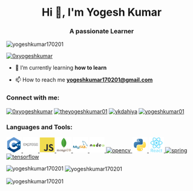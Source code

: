 <h1 align="center">Hi 👋, I'm Yogesh Kumar</h1>
<h3 align="center">A passionate Learner</h3>

<p align="left"> <img src="https://komarev.com/ghpvc/?username=yogeshkumar170201&label=Profile%20views&color=0e75b6&style=flat" alt="yogeshkumar170201" /> </p>

<p align="left"> <a href="https://twitter.com/0xyogeshkumar" target="blank"><img src="https://img.shields.io/twitter/follow/0xyogeshkumar?logo=twitter&style=for-the-badge" alt="0xyogeshkumar" /></a> </p>

- 🌱 I’m currently learning **how to learn**

- 📫 How to reach me **yogeshkumar170201@gmail.com**

<h3 align="left">Connect with me:</h3>
<p align="left">
<a href="https://twitter.com/0xyogeshkumar" target="blank"><img align="center" src="https://raw.githubusercontent.com/rahuldkjain/github-profile-readme-generator/master/src/images/icons/Social/twitter.svg" alt="0xyogeshkumar" height="30" width="40" /></a>
<a href="https://linkedin.com/in/theyogeshkumar01" target="blank"><img align="center" src="https://raw.githubusercontent.com/rahuldkjain/github-profile-readme-generator/master/src/images/icons/Social/linked-in-alt.svg" alt="theyogeshkumar01" height="30" width="40" /></a>
<a href="https://kaggle.com/ykdahiya" target="blank"><img align="center" src="https://raw.githubusercontent.com/rahuldkjain/github-profile-readme-generator/master/src/images/icons/Social/kaggle.svg" alt="ykdahiya" height="30" width="40" /></a>
<a href="https://codeforces.com/profile/yogeshkumar01" target="blank"><img align="center" src="https://raw.githubusercontent.com/rahuldkjain/github-profile-readme-generator/master/src/images/icons/Social/codeforces.svg" alt="yogeshkumar01" height="30" width="40" /></a>
</p>

<h3 align="left">Languages and Tools:</h3>
<p align="left"> <a href="https://www.w3schools.com/cpp/" target="_blank" rel="noreferrer"> <img src="https://raw.githubusercontent.com/devicons/devicon/master/icons/cplusplus/cplusplus-original.svg" alt="cplusplus" width="40" height="40"/> </a> <a href="https://expressjs.com" target="_blank" rel="noreferrer"> <img src="https://raw.githubusercontent.com/devicons/devicon/master/icons/express/express-original-wordmark.svg" alt="express" width="40" height="40"/> </a> <a href="https://developer.mozilla.org/en-US/docs/Web/JavaScript" target="_blank" rel="noreferrer"> <img src="https://raw.githubusercontent.com/devicons/devicon/master/icons/javascript/javascript-original.svg" alt="javascript" width="40" height="40"/> </a> <a href="https://www.mongodb.com/" target="_blank" rel="noreferrer"> <img src="https://raw.githubusercontent.com/devicons/devicon/master/icons/mongodb/mongodb-original-wordmark.svg" alt="mongodb" width="40" height="40"/> </a> <a href="https://www.mysql.com/" target="_blank" rel="noreferrer"> <img src="https://raw.githubusercontent.com/devicons/devicon/master/icons/mysql/mysql-original-wordmark.svg" alt="mysql" width="40" height="40"/> </a> <a href="https://nodejs.org" target="_blank" rel="noreferrer"> <img src="https://raw.githubusercontent.com/devicons/devicon/master/icons/nodejs/nodejs-original-wordmark.svg" alt="nodejs" width="40" height="40"/> </a> <a href="https://opencv.org/" target="_blank" rel="noreferrer"> <img src="https://www.vectorlogo.zone/logos/opencv/opencv-icon.svg" alt="opencv" width="40" height="40"/> </a> <a href="https://www.python.org" target="_blank" rel="noreferrer"> <img src="https://raw.githubusercontent.com/devicons/devicon/master/icons/python/python-original.svg" alt="python" width="40" height="40"/> </a> <a href="https://reactjs.org/" target="_blank" rel="noreferrer"> <img src="https://raw.githubusercontent.com/devicons/devicon/master/icons/react/react-original-wordmark.svg" alt="react" width="40" height="40"/> </a> <a href="https://spring.io/" target="_blank" rel="noreferrer"> <img src="https://www.vectorlogo.zone/logos/springio/springio-icon.svg" alt="spring" width="40" height="40"/> </a> <a href="https://www.tensorflow.org" target="_blank" rel="noreferrer"> <img src="https://www.vectorlogo.zone/logos/tensorflow/tensorflow-icon.svg" alt="tensorflow" width="40" height="40"/> </a> </p>

<p><img align="left" src="https://github-readme-stats.vercel.app/api/top-langs?username=yogeshkumar170201&show_icons=true&locale=en&layout=compact" alt="yogeshkumar170201" /></p>

<p>&nbsp;<img align="center" src="https://github-readme-stats.vercel.app/api?username=yogeshkumar170201&show_icons=true&locale=en" alt="yogeshkumar170201" /></p>

<p><img align="center" src="https://github-readme-streak-stats.herokuapp.com/?user=yogeshkumar170201&" alt="yogeshkumar170201" /></p>
